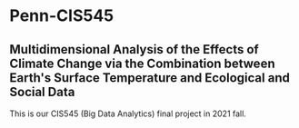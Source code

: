 # Penn-CIS545

## Multidimensional Analysis of the Effects of Climate Change via the Combination between Earth's Surface Temperature and Ecological and Social Data

This is our CIS545 (Big Data Analytics) final project in 2021 fall.

